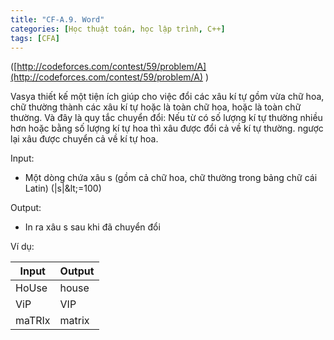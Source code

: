 ```yaml
---
title: "CF-A.9. Word"
categories: [Học thuật toán, học lập trình, C++]
tags: [CFA]
---
```


([http://codeforces.com/contest/59/problem/A](http://codeforces.com/contest/59/problem/A) )

Vasya thiết kế một tiện ích giúp cho việc đổi các xâu kí tự gồm vừa chữ hoa, chữ thường thành các xâu kí tự hoặc là toàn chữ hoa, hoặc là toàn chữ thường. Và đây là quy tắc chuyển đổi: Nếu từ có số lượng kí tự thường nhiều hơn hoặc bằng số lượng kí tự hoa thì xâu được đổi cả về kí tự thường. ngược lại xâu được chuyển cả về kí tự hoa.

Input:

- Một dòng chứa xâu s (gồm cả chữ hoa, chữ thường trong bảng chữ cái Latin) (|s|\&lt;=100)

Output:

- In ra xâu s sau khi đã chuyển đổi

Ví dụ:

| **Input** | **Output** |
| --- | --- |
| HoUse | house |
| ViP | VIP |
| maTRIx | matrix |
